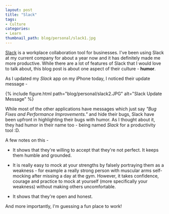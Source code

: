 ```yaml
---
layout: post
title: "Slack"
tags:
- Culture
categories:
- Learn
thumbnail_path: blog/personal/slack1.jpg
---
```


[Slack](https://slack.com/) is a workplace collaboration tool for businesses. I've been using Slack at my current company for about a year now and it has definitely made me more productive. While there are a lot of features of Slack that I would love to talk about, this blog post is about one aspect of their culture - **humor**.

As I updated my *Slack* app on my iPhone today, I noticed their update message - 

{% include figure.html path="blog/personal/slack2.JPG" alt="Slack Update Message" %}

While most of the other applications have messages which just say *"Bug Fixes and Performance Improvements."* and hide their bugs, Slack have been upfront in highlighting their bugs with humor. As I thought about it, they had humor in their name too - being named *Slack* for a productivity tool :D. 

A few notes on this - 

* It shows that they're willing to accept that they're not perfect. It keeps them humble and grounded.

* It is really easy to mock at your strengths by falsely portraying them as a weakness - for example a really strong person with muscular arms self-mocking after missing a day at the gym. However, it takes confidence, courage and practice to mock at yourself (more specifically your weakness) without making others uncomfortable.

* It shows that they're open and honest. 

And more importantly, I'm guessing a fun place to work!
